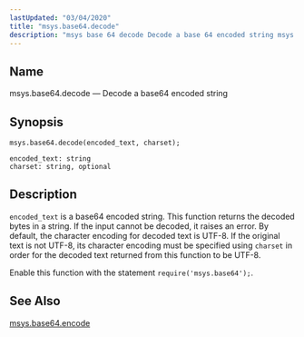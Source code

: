 ```yaml
---
lastUpdated: "03/04/2020"
title: "msys.base64.decode"
description: "msys base 64 decode Decode a base 64 encoded string msys base 64 decode encoded text charset encoded text is a base 64 encoded string This function returns the decoded bytes in a string If the input cannot be decoded it raises an error By default the character encoding for..."
---
```


<a name="lua.ref.msys.base64.decode"></a> 
## Name

msys.base64.decode — Decode a base64 encoded string

<a name="idp26179152"></a> 
## Synopsis

`msys.base64.decode(encoded_text, charset);`

```
encoded_text: string
charset: string, optional
```
<a name="idp26181888"></a> 
## Description

`encoded_text` is a base64 encoded string. This function returns the decoded bytes in a string. If the input cannot be decoded, it raises an error. By default, the character encoding for decoded text is UTF-8\. If the original text is not UTF-8, its character encoding must be specified using `charset` in order for the decoded text returned from this function to be UTF-8.

Enable this function with the statement `require('msys.base64');`.

<a name="idp26185632"></a> 
## See Also

[msys.base64.encode](/momentum/3/3-reference/3-reference-lua-ref-msys-base-64-encode)
